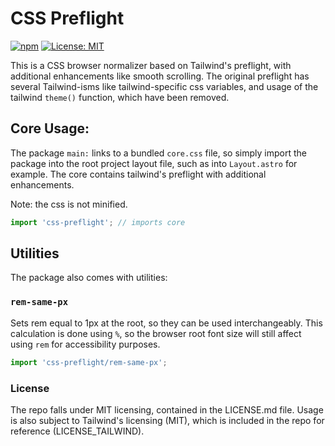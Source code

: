 # CSS Preflight

[![npm](https://img.shields.io/npm/v/css-preflight)](https://www.npmjs.com/package/css-preflight)
[![License: MIT](https://img.shields.io/badge/License-MIT-blue.svg)](https://github.com/woodbrettm/css-preflight/blob/main/LICENSE.md)

This is a CSS browser normalizer based on Tailwind's preflight,
with additional enhancements like smooth scrolling. The original
preflight has several Tailwind-isms like tailwind-specific css variables,
and usage of the tailwind `theme()` function, which have been removed.

## Core Usage:

The package `main:` links to a bundled `core.css` file, so simply import the package into
the root project layout file, such as into `Layout.astro` for example. The core contains
tailwind's preflight with additional enhancements.

Note: the css is not minified.

```javascript
import 'css-preflight'; // imports core
```

## Utilities

The package also comes with utilities:

### `rem-same-px`

Sets rem equal to 1px at the root, so they can be used interchangeably.
This calculation is done using `%`, so the browser root font size
will still affect using `rem` for accessibility purposes.

```javascript
import 'css-preflight/rem-same-px';
```

### License

The repo falls under MIT licensing, contained in the LICENSE.md file.
Usage is also subject to Tailwind's licensing (MIT), which is included
in the repo for reference (LICENSE_TAILWIND).
